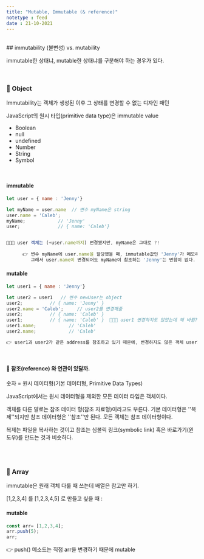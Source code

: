```yaml
---
title: "Mutable, Immutable (& reference)"
notetype : feed
date : 21-10-2021
---
```


<br />
## immutability  (불변성)  vs.  mutability

immutable한 상태냐,  mutable한 상태냐를 구분해야 하는 경우가 있다.

<br />


### 📌 Object 

Immutability는 객체가 생성된 이후 그 상태를 변경할 수 없는 디자인 패턴

JavaScript의 원시 타입(primitive data type)은 immutable value

+ Boolean
+ null
+ undefined
+ Number
+ String
+ Symbol


<br />

#### immutable

```javascript
let user = { name : 'Jenny'}

let myName = user.name  // 변수 myName은 string
user.name = 'Caleb';
myName;            // 'Jenny'
user;              // { name: 'Caleb'}


👩🏻‍💻 user 객체는 (+user.name까지) 변경됐지만, myName은 그대로 ?!
   
      👉 변수 myName에 user.name을 할당했을 때, immutable값인 'Jenny'가 메모리에 새로 생성되고 myName은 이 immutable값 'Jenny'를 참조하기 때문이다. (user.name의 참조를 할당하는 것이 아님)
         그래서 user.name이 변경되어도 myName이 참조하는 'Jenny'는 변함이 없다.
```





#### mutable

```javascript
let user1 = { name : 'Jenny'}

let user2 = user1   // 변수 newUser는 object
user2;          // { name: 'Jenny' }
user2.name = 'Caleb';     // user2를 변경해줌
user2;          // { name: 'Caleb' }
user1;          // { name: 'Caleb' }  👩🏻‍💻 user1 변경하지도 않았는데 왜 바뀜???
user1.name;            // 'Caleb'
user2.name;            // 'Caleb'

👉 user1과 user2가 같은 address를 참조하고 있기 때문에, 변경하지도 않은 객체 user1도 동시에 변경된다.
```

<br />


#### 🔮 참조(reference) 와 연관이 있달까.

숫자 = 원시 데이터형(기본 데이터형, Primitive Data Types)

JavaScript에서는 원시 데이터형을 제외한 모든 데이터 타입은 객체이다.

객체를 다른 말로는 참조 데이터 형(참조 자료형)이라고도 부른다. 기본 데이터형은 ''복제''되지만 참조 데이터형은 ''참조''만 된다. 모든 객체는 참조 데이터형이다.

복제는 파일을 복사하는 것이고 참조는 심볼릭 링크(symbolic link) 혹은 바로가기(윈도우)를 만드는 것과 비슷하다. 

<br />

   
<br />

### 📌 Array



immutable은 원래 객체 다룰 때 쓰는데 배열은 참고만 하기.



 [1,2,3,4] 를  [1,2,3,4,5] 로 만들고 싶을 때 :

#### mutable

```javascript
const arr= [1,2,3,4]; 
arr.push(5);
arr;
```

👉  push() 메소드는 직접 arr을 변경하기 때문에 mutable



